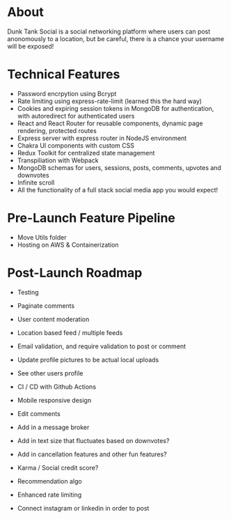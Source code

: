 # About

Dunk Tank Social is a social networking platform where users can post anonomously to a location, but be careful, there is a chance your username will be exposed!

# Technical Features
- Password encrpytion using Bcrypt
- Rate limiting using express-rate-limit (learned this the hard way)
- Cookies and expiring session tokens in MongoDB for authentication, with autoredirect for authenticated users
- React and React Router for reusable components, dynamic page rendering, protected routes
- Express server with express router in NodeJS environment
- Chakra UI components with custom CSS
- Redux Toolkit for centralized state management
- Transpiliation with Webpack
- MongoDB schemas for users, sessions, posts, comments, upvotes and downvotes
- Infinite scroll
- All the functionality of a full stack social media app you would expect!

# Pre-Launch Feature Pipeline
- Move Utils folder
- Hosting on AWS & Containerization

# Post-Launch Roadmap
- Testing
- Paginate comments
- User content moderation
- Location based feed / multiple feeds
- Email validation, and require validation to post or comment

- Update profile pictures to be actual local uploads
- See other users profile
- CI / CD with Github Actions
- Mobile responsive design
- Edit comments
- Add in a message broker

- Add in text size that fluctuates based on downvotes?
- Add in cancellation features and other fun features?
- Karma / Social credit score? 
- Recommendation algo
- Enhanced rate limiting
- Connect instagram or linkedin in order to post